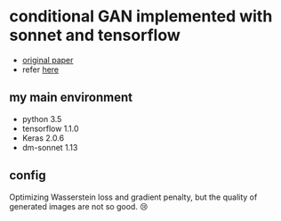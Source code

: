 # conditional GAN implemented with sonnet and tensorflow

- [original paper](https://arxiv.org/abs/1411.1784)
- refer [here](https://qiita.com/lyakaap/items/a9ae5d91464e72774093)

## my main environment
- python 3.5
- tensorflow 1.1.0
- Keras 2.0.6
- dm-sonnet 1.13

## config

Optimizing Wasserstein loss and gradient penalty, but the quality of generated images are not so good. :cry:
